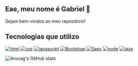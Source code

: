 ## Eae, meu nome é Gabriel 👋

<p>Sejam bem-vindos ao meu repositório!</p>

## Tecnologias que utilizo

[![html](https://img.shields.io/badge/HTML5-E34F26?style=for-the-badge&logo=html5&logoColor=white)]() [![css](https://img.shields.io/badge/CSS3-1572B6?style=for-the-badge&logo=css3&logoColor=white)]() [![javascript](https://img.shields.io/badge/JavaScript-F7DF1E?style=for-the-badge&logo=javascript&logoColor=black)]() [![Bootstrap](https://img.shields.io/badge/Bootstrap-563D7C?style=for-the-badge&logo=bootstrap&logoColor=white)]() [![Sass](https://img.shields.io/badge/Sass-CC6699?style=for-the-badge&logo=sass&logoColor=white)]() [![node](https://img.shields.io/badge/Node.js-43853D?style=for-the-badge&logo=node.js&logoColor=white)]() [![java](https://img.shields.io/badge/Java-ED8B00?style=for-the-badge&logo=openjdk&logoColor=white)]()

![Anurag's GitHub stats](https://github-readme-stats.vercel.app/api?username=BieLsUs&show_icons=true&bg_color=00000000)
